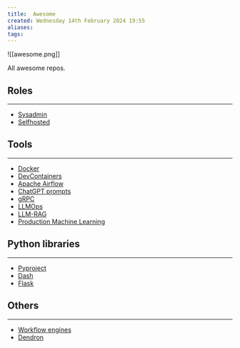 ```yaml
---
title:  Awesome
created: Wednesday 14th February 2024 19:55
aliases: 
tags: 
---
```

![[awesome.png]]

All awesome repos.

## Roles
---

- [Sysadmin](https://github.com/awesome-foss/awesome-sysadmin)
- [Selfhosted](https://github.com/awesome-selfhosted/awesome-selfhosted)

## Tools
---
- [Docker](https://github.com/veggiemonk/awesome-docker)
- [DevContainers](https://github.com/manekinekko/awesome-devcontainers)
- [Apache Airflow](https://github.com/jghoman/awesome-apache-airflow)
- [ChatGPT prompts](https://github.com/f/awesome-chatgpt-prompts)
- [gRPC](https://github.com/grpc-ecosystem/awesome-grpc)
- [LLMOps](https://github.com/tensorchord/awesome-llmops)
- [LLM-RAG](https://github.com/jxzhangjhu/Awesome-LLM-RAG)
- [Production Machine Learning](https://github.com/EthicalML/awesome-production-machine-learning)

## Python libraries
---
- [Pyproject](https://github.com/carlosperate/awesome-pyproject/)
- [Dash](https://github.com/ucg8j/awesome-dash)
- [Flask](https://github.com/humiaozuzu/awesome-flask)

## Others
---
- [Workflow engines](https://github.com/meirwah/awesome-workflow-engines#awesome-workflow-engines)
- [Dendron](https://github.com/dendronhq/awesome-dendron/)